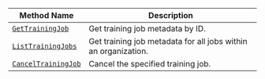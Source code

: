 <!-- prettier-ignore -->
Method Name | Description
----------- | -----------
[`GetTrainingJob`](/program/apis/ml_training_client/#gettrainingjob) | Get training job metadata by ID.
[`ListTrainingJobs`](/program/apis/ml_training_client/#listtrainingjobs) | Get training job metadata for all jobs within an organization.
[`CancelTrainingJob`](/program/apis/ml_training_client/#canceltrainingjob) | Cancel the specified training job.
